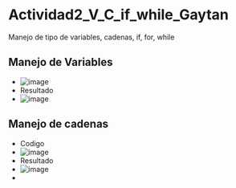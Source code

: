 # Actividad2_V_C_if_while_Gaytan
Manejo de tipo de variables, cadenas, if, for, while
## Manejo de Variables
- ![image](https://github.com/user-attachments/assets/e5f82026-62d2-4066-b9fc-ce1e89cfb510)
- Resultado
- ![image](https://github.com/user-attachments/assets/628fc56d-ddc3-4603-8459-4107902dd42d)

## Manejo de cadenas
- Codigo
- ![image](https://github.com/user-attachments/assets/0bd1e416-f96f-4fb8-a240-b0caf81993df)
- Resultado
- ![image](https://github.com/user-attachments/assets/83e22d2d-afa0-4044-9a57-57692db3991f)
- 

